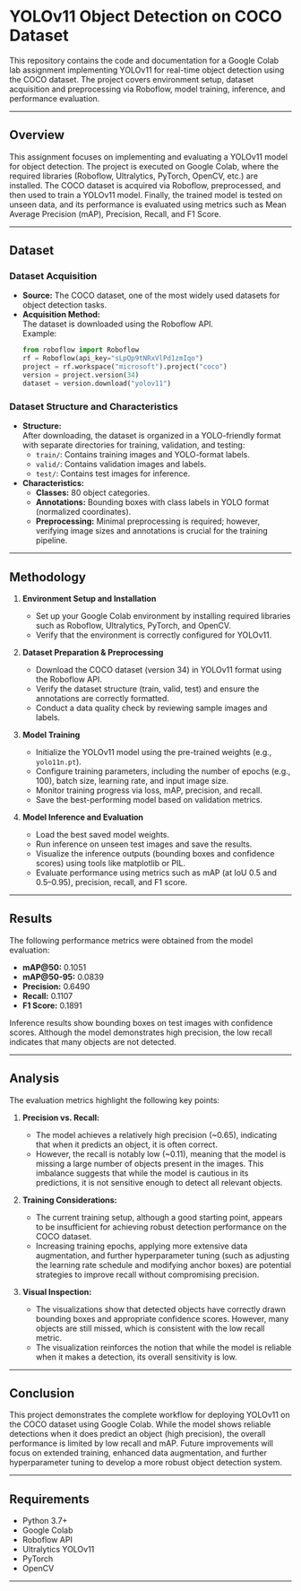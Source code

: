 
# YOLOv11 Object Detection on COCO Dataset

This repository contains the code and documentation for a Google Colab lab assignment implementing YOLOv11 for real-time object detection using the COCO dataset. The project covers environment setup, dataset acquisition and preprocessing via Roboflow, model training, inference, and performance evaluation.

---


## Overview

This assignment focuses on implementing and evaluating a YOLOv11 model for object detection. The project is executed on Google Colab, where the required libraries (Roboflow, Ultralytics, PyTorch, OpenCV, etc.) are installed. The COCO dataset is acquired via Roboflow, preprocessed, and then used to train a YOLOv11 model. Finally, the trained model is tested on unseen data, and its performance is evaluated using metrics such as Mean Average Precision (mAP), Precision, Recall, and F1 Score.

---

## Dataset

### Dataset Acquisition

- **Source:** The COCO dataset, one of the most widely used datasets for object detection tasks.
- **Acquisition Method:**  
  The dataset is downloaded using the Roboflow API.  
  Example:
  ```python
  from roboflow import Roboflow
  rf = Roboflow(api_key="sLpQp9tNRxVlPd1zmIqo")
  project = rf.workspace("microsoft").project("coco")
  version = project.version(34)
  dataset = version.download("yolov11")
  ```

### Dataset Structure and Characteristics

- **Structure:**  
  After downloading, the dataset is organized in a YOLO-friendly format with separate directories for training, validation, and testing:
  - `train/`: Contains training images and YOLO-format labels.
  - `valid/`: Contains validation images and labels.
  - `test/`: Contains test images for inference.
- **Characteristics:**  
  - **Classes:** 80 object categories.
  - **Annotations:** Bounding boxes with class labels in YOLO format (normalized coordinates).
  - **Preprocessing:** Minimal preprocessing is required; however, verifying image sizes and annotations is crucial for the training pipeline.

---

## Methodology

1. **Environment Setup and Installation**
   - Set up your Google Colab environment by installing required libraries such as Roboflow, Ultralytics, PyTorch, and OpenCV.
   - Verify that the environment is correctly configured for YOLOv11.

2. **Dataset Preparation & Preprocessing**
   - Download the COCO dataset (version 34) in YOLOv11 format using the Roboflow API.
   - Verify the dataset structure (train, valid, test) and ensure the annotations are correctly formatted.
   - Conduct a data quality check by reviewing sample images and labels.

3. **Model Training**
   - Initialize the YOLOv11 model using the pre-trained weights (e.g., `yolo11n.pt`).
   - Configure training parameters, including the number of epochs (e.g., 100), batch size, learning rate, and input image size.
   - Monitor training progress via loss, mAP, precision, and recall.
   - Save the best-performing model based on validation metrics.

4. **Model Inference and Evaluation**
   - Load the best saved model weights.
   - Run inference on unseen test images and save the results.
   - Visualize the inference outputs (bounding boxes and confidence scores) using tools like matplotlib or PIL.
   - Evaluate performance using metrics such as mAP (at IoU 0.5 and 0.5–0.95), precision, recall, and F1 score.

---


## Results

The following performance metrics were obtained from the model evaluation:
- **mAP@50:** 0.1051
- **mAP@50-95:** 0.0839
- **Precision:** 0.6490
- **Recall:** 0.1107
- **F1 Score:** 0.1891

Inference results show bounding boxes on test images with confidence scores. Although the model demonstrates high precision, the low recall indicates that many objects are not detected.

---

## Analysis

The evaluation metrics highlight the following key points:

1. **Precision vs. Recall:**
   - The model achieves a relatively high precision (~0.65), indicating that when it predicts an object, it is often correct.
   - However, the recall is notably low (~0.11), meaning that the model is missing a large number of objects present in the images. This imbalance suggests that while the model is cautious in its predictions, it is not sensitive enough to detect all relevant objects.

2. **Training Considerations:**
   - The current training setup, although a good starting point, appears to be insufficient for achieving robust detection performance on the COCO dataset.
   - Increasing training epochs, applying more extensive data augmentation, and further hyperparameter tuning (such as adjusting the learning rate schedule and modifying anchor boxes) are potential strategies to improve recall without compromising precision.

3. **Visual Inspection:**
   - The visualizations show that detected objects have correctly drawn bounding boxes and appropriate confidence scores. However, many objects are still missed, which is consistent with the low recall metric.
   - The visualization reinforces the notion that while the model is reliable when it makes a detection, its overall sensitivity is low.

---

## Conclusion

This project demonstrates the complete workflow for deploying YOLOv11 on the COCO dataset using Google Colab. While the model shows reliable detections when it does predict an object (high precision), the overall performance is limited by low recall and mAP. Future improvements will focus on extended training, enhanced data augmentation, and further hyperparameter tuning to develop a more robust object detection system.

---


## Requirements

- Python 3.7+
- Google Colab
- Roboflow API
- Ultralytics YOLOv11
- PyTorch
- OpenCV

---

